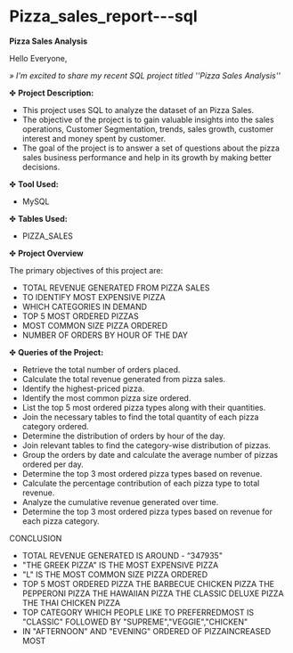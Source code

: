 # Pizza_sales_report---sql

**Pizza Sales Analysis**

Hello Everyone,

_» I'm excited to share my recent SQL project titled ''Pizza Sales Analysis''_



✤ **Project Description:**
- This project uses SQL to analyze the dataset of an Pizza Sales.
- The objective of the project is to gain valuable insights into the sales operations, Customer Segmentation, trends, sales growth, customer interest and money spent by customer.
- The goal of the project is to answer a set of questions about the pizza sales business performance and help in its growth by making better decisions.




✤ **Tool Used:**
-  MySQL


✤ **Tables Used:**
- PIZZA_SALES



✤ **Project Overview**

The primary objectives of this project are:

- TOTAL REVENUE GENERATED FROM PIZZA SALES
- TO IDENTIFY MOST EXPENSIVE PIZZA
- WHICH CATEGORIES IN DEMAND
- TOP 5 MOST ORDERED PIZZAS
- MOST COMMON SIZE PIZZA ORDERED
- NUMBER OF ORDERS BY HOUR OF THE DAY

✤ **Queries of the Project:**

- Retrieve the total number of orders placed.
- Calculate the total revenue generated from pizza sales.
- Identify the highest-priced pizza.
- Identify the most common pizza size ordered.
- List the top 5 most ordered pizza types along with their quantities.
- Join the necessary tables to find the total quantity of each pizza category ordered.
- Determine the distribution of orders by hour of the day.
- Join relevant tables to find the category-wise distribution of pizzas.
- Group the orders by date and calculate the average number of pizzas ordered per day.
- Determine the top 3 most ordered pizza types based on revenue.
- Calculate the percentage contribution of each pizza type to total revenue.
- Analyze the cumulative revenue generated over time.
- Determine the top 3 most ordered pizza types based on revenue for each pizza category.

CONCLUSION
- TOTAL REVENUE GENERATED IS AROUND - “347935"
- "THE GREEK PIZZA" IS THE MOST EXPENSIVE PIZZA
- "L" IS THE MOST COMMON SIZE PIZZA ORDERED
- TOP 5 MOST ORDERED PIZZA
   THE BARBECUE CHICKEN PIZZA
   THE PEPPERONI PIZZA
   THE HAWAIIAN PIZZA
   THE CLASSIC DELUXE PIZZA
   THE THAI CHICKEN PIZZA
- TOP CATEGORY WHICH PEOPLE LIKE TO PREFERREDMOST IS "CLASSIC" FOLLOWED BY "SUPREME","VEGGIE","CHICKEN"
- IN "AFTERNOON" AND "EVENING" ORDERED OF PIZZAINCREASED MOST

